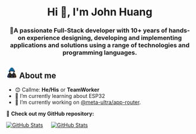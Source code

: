 <h1 align="center">Hi 👋, I'm John Huang </h1>
<h3 align="center">🌱A passionate Full-Stack developer with 10+ years of hands-on experience designing, developing and implementing applications and solutions using a range of technologies and programming languages.</h3>

<h2><picture><img src = "https://github.com/0xAbdulKhalid/0xAbdulKhalid/raw/main/assets/mdImages/about_me.gif" width = "30px"></picture> About me</h2>

- 😊 Callme: __He/His__ or __TeamWorker__
- 🥰 I’m currently learning about ESP32
- 🔭 I’m currently working on [@meta-ultra/app-router](https://github.com/aliyun/darabonba](https://github.com/meta-ultra/app-router)https://github.com/meta-ultra/app-router).
 
👀 __Check out my GitHub repository:__
<div>
  <span>
    <a href="https://github.com/meta-ultra/app-router.git"><img src="https://github-readme-stats.vercel.app/api/pin/?username=meta-ultra&repo=app-router" alt="GitHub Stats" style="width: 48%;"/></a>
  </span>
 &emsp;
  <span>
    <a href="https://github.com/meta-ultra/cache.git"><img src="https://github-readme-stats.vercel.app/api/pin/?username=meta-ultra&repo=cache" alt="GitHub Stats" style="width: 48%"/></a>
  </span>
</div>

